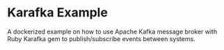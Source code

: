 # Karafka Example

A dockerized example on how to use Apache Kafka message broker with Ruby Karafka gem to publish/subscribe events between systems.
